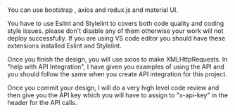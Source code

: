 # 
You can use bootstrap , axios and redux.js and  material UI.

You have to use Eslint and Stylelint to covers both code quality and coding style issues. please don't disable any of them otherwise your work will not deploy successfully. If you are using VS code editor you should have these extensions installed Eslint and Stylelint.

Once you finish the design, you will use axios to make XMLHttpRequests. In "help with API Integration", I have given you examples of using the API and you should follow the same when you create API integration for this project.

Once you commit your design, I will do a very high level code review and then give you the API key which you will have to assign to "x-api-key" in the header for the API calls.
